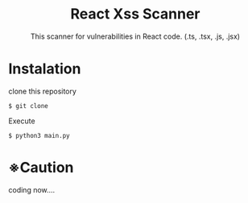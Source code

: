 <h1 align="center">
React Xss Scanner
</h1>

<p align="center">
This scanner for vulnerabilities in React code. (.ts, .tsx, .js, .jsx)
</p>


# Instalation

clone this repository

```
$ git clone
```

Execute

```
$ python3 main.py
```

# ※Caution

coding now....
